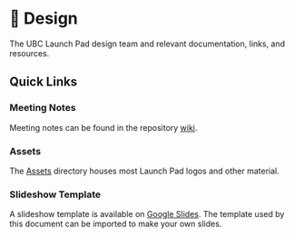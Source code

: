 # 🎨 Design

The UBC Launch Pad design team and relevant documentation, links, and resources.

## Quick Links

### Meeting Notes

Meeting notes can be found in the repository [wiki](https://github.com/ubclaunchpad/design/wiki).

### Assets

The [Assets](/assets) directory houses most Launch Pad logos and other material.

### Slideshow Template

A slideshow template is available on [Google Slides](https://docs.google.com/presentation/d/15-SPrVpTmujyWqha98meboDHkW5WBWv_-J7w_qDNBHc). The template used by this document can be imported to make your own slides.
